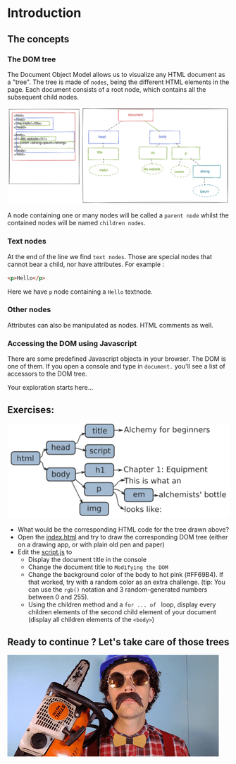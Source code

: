 # Introduction

## The concepts

### The DOM tree

The Document Object Model allows us to visualize any HTML document as a "tree". The tree is made of `nodes`, being the different HTML elements in the page. Each document consists of a root node, which contains all the subsequent child nodes.

![A simple DOM tree](../assets/tree.svg)

A node containing one or many nodes will be called a `parent node` whilst the contained nodes will be named `children nodes`.


### Text nodes

At the end of the line we find `text nodes`. Those are special nodes that cannot bear a child, nor have attributes. For example :
```html
<p>Hello</p>
```

Here we have `p` node containing a `Hello` textnode.

### Other nodes

Attributes can also be manipulated as nodes. HTML comments as well.

### Accessing the DOM using Javascript

There are some predefined Javascript objects in your browser. The DOM is one of them. If you open a console and type in `document.` you'll see a list of accessors to the DOM tree.

Your exploration starts here...


## Exercises:

![A simple DOM tree](../assets/treetocode.png)

- What would be the corresponding HTML code for the tree drawn above?
- Open the [index.html](./index.html) and try to draw the corresponding DOM tree (either on a drawing app, or with plain old pen and paper)
- Edit the [script.js](./script.js) to
  - Display the document title in the console
  - Change the document title to `Modifying the DOM`
  - Change the background color of the body to hot pink (#FF69B4). If that worked, try with a random color as an extra challenge. (tip: You can use the `rgb()` notation and 3 random-generated numbers between 0 and 255).
  - Using the children method and a `for ... of ` loop, display every children elements of the second child element of your document (display all children elements of the `<body>`)


## Ready to continue ? Let's take care of those trees

![Let's go](../assets/lumber.gif)
